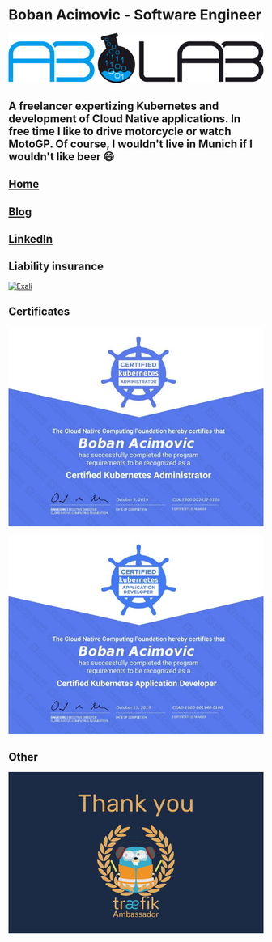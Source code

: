 # Boban Acimovic - Software Engineer

[![ABLab](https://github.com/acim/acim/blob/master/ablab.png)](https://ablab.io)

## A freelancer expertizing Kubernetes and development of Cloud Native applications. In free time I like to drive motorcycle or watch MotoGP. Of course, I wouldn't live in Munich if I wouldn't like beer 😄

## [Home](https://ablab.io)

## [Blog](https://acim.net)

## [LinkedIn](https://www.linkedin.com/in/bobacim/)

## Liability insurance

[![Exali](https://siegel.exali.de/siegel/Haftpflicht_Siegel_0_5ba949c8901bcf2d236e9a645403a393.png)](https://www.exali.de/siegel/Boban-Acimovic)

## Certificates

[![CKA](https://github.com/acim/acim/blob/master/cka.jpg)](https://training.linuxfoundation.org/certification/verify/)

[![CKAD](https://github.com/acim/acim/blob/master/ckad.jpg)](https://training.linuxfoundation.org/certification/verify/)

## Other

![traefik Ambassador](https://github.com/acim/acim/blob/master/traefik-ambassador.png)
